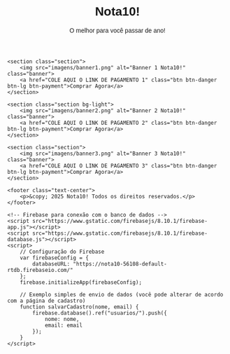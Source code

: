 <!DOCTYPE html>
<html lang="pt-br">
<head>
    <meta charset="UTF-8">
    <meta name="viewport" content="width=device-width, initial-scale=1.0">
    <title>Nota10!</title>
    <link rel="stylesheet" href="https://cdn.jsdelivr.net/npm/bootstrap@5.3.0/dist/css/bootstrap.min.css">
    <style>
        body {
            font-family: Arial, sans-serif;
        }
        .banner {
            width: 100%;
            height: auto;
        }
        .btn-payment {
            margin: 10px 0;
        }
        .section {
            padding: 40px 20px;
            text-align: center;
        }
        footer {
            background: #f8f9fa;
            padding: 20px 10px;
        }
    </style>
</head>
<body>
    <!-- Banner principal -->
    <header class="text-center bg-danger text-white p-4">
        <h1>Nota10!</h1>
        <p>O melhor para você passar de ano!</p>
    </header>

    <section class="section">
        <img src="imagens/banner1.png" alt="Banner 1 Nota10!" class="banner">
        <a href="COLE AQUI O LINK DE PAGAMENTO 1" class="btn btn-danger btn-lg btn-payment">Comprar Agora</a>
    </section>

    <section class="section bg-light">
        <img src="imagens/banner2.png" alt="Banner 2 Nota10!" class="banner">
        <a href="COLE AQUI O LINK DE PAGAMENTO 2" class="btn btn-danger btn-lg btn-payment">Comprar Agora</a>
    </section>

    <section class="section">
        <img src="imagens/banner3.png" alt="Banner 3 Nota10!" class="banner">
        <a href="COLE AQUI O LINK DE PAGAMENTO 3" class="btn btn-danger btn-lg btn-payment">Comprar Agora</a>
    </section>

    <footer class="text-center">
        <p>&copy; 2025 Nota10! Todos os direitos reservados.</p>
    </footer>

    <!-- Firebase para conexão com o banco de dados -->
    <script src="https://www.gstatic.com/firebasejs/8.10.1/firebase-app.js"></script>
    <script src="https://www.gstatic.com/firebasejs/8.10.1/firebase-database.js"></script>
    <script>
        // Configuração do Firebase
        var firebaseConfig = {
            databaseURL: "https://nota10-56108-default-rtdb.firebaseio.com/"
        };
        firebase.initializeApp(firebaseConfig);

        // Exemplo simples de envio de dados (você pode alterar de acordo com a página de cadastro)
        function salvarCadastro(nome, email) {
            firebase.database().ref("usuarios/").push({
                nome: nome,
                email: email
            });
        }
    </script>
</body>
</html>
